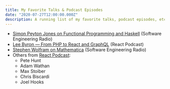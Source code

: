 ```yaml
---
title: My Favorite Talks & Podcast Episodes
date: "2020-07-27T12:00:00.000Z"
description: A running list of my favorite talks, podcast episodes, etc…
---
```


- [Simon Peyton Jones on Functional Programming and Haskell](https://www.se-radio.net/2008/08/episode-108-simon-peyton-jones-on-functional-programming-and-haskell/) (Software Engineering Radio)
- [Lee Byron — From PHP to React and GraphQL](https://spec.fm/podcasts/reactpodcast/315289) (React Podcast)
- [Stephen Wolfram on Mathematica](https://www.se-radio.net/2019/12/episode-392-stephen-wolfram-on-mathematica/) (Software Engineering Radio)
- Others from [React Podcast](https://reactpodcast.simplecast.com/):
    - Pete Hunt
    - Adam Wathan
    - Max Stoiber
    - Chris Biscardi
    - Joel Hooks
